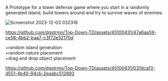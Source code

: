 A Prototype for a tower defense game where you start in a randomly generated island, build towers around and try to survive waves of enemies.

![Screenshot 2023-12-03 032318](https://github.com/dgstrmn/Top-Down-TD/assets/45100431/d60030a1-7b61-46b2-852b-161042b4e41b)<br>




https://github.com/dgstrmn/Top-Down-TD/assets/45100431/47a6aa59-ce58-4bb2-baa7-c3f72e52170d




+random island generation<br>
+random nature placement<br>
+drag and drop object placement<br>



https://github.com/dgstrmn/Top-Down-TD/assets/45100431/031dcaf3-d551-4b40-94cb-2eaabc512892

